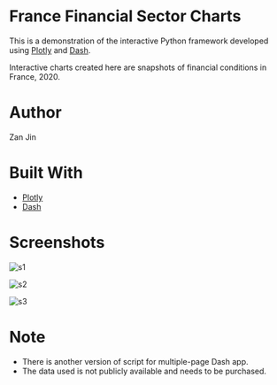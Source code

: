 # France Financial Sector Charts 
This is a demonstration of the interactive Python framework developed using [Plotly](https://plotly.com/) and [Dash](https://dash.plotly.com/).

Interactive charts created here are snapshots of financial conditions in France, 2020.

# Author
Zan Jin

# Built With
* [Plotly](https://plotly.com/)
* [Dash](https://dash.plotly.com/)

# Screenshots
![s1](https://user-images.githubusercontent.com/41856688/103575265-73882180-4e9f-11eb-990f-d8481ecfa7d0.png)

![s2](https://user-images.githubusercontent.com/41856688/103577025-0c1fa100-4ea2-11eb-9465-25232ab740e4.png)

![s3](https://user-images.githubusercontent.com/41856688/103575276-771ba880-4e9f-11eb-984e-b952b71d65ac.png)

# Note
* There is another version of script for multiple-page Dash app.
* The data used is not publicly available and needs to be purchased.

